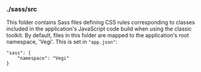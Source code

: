 ### ./sass/src

This folder contains Sass files defining CSS rules corresponding to classes
included in the application's JavaScript code build when using the classic toolkit.
By default, files in this folder are mapped to the application's root namespace, 'Vegi'.
This is set in `"app.json"`:

    "sass": {
        "namespace": "Vegi"
    }